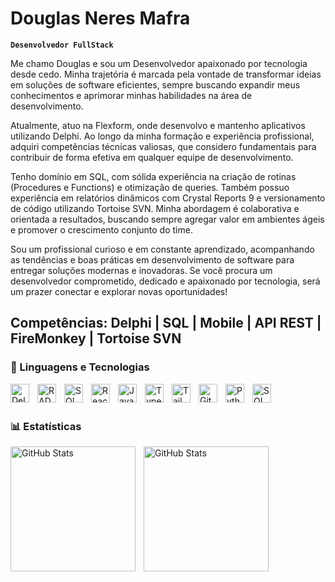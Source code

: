 # Douglas Neres Mafra

**`Desenvolvedor FullStack`**

Me chamo Douglas e sou um Desenvolvedor apaixonado por tecnologia desde cedo. Minha trajetória é marcada pela vontade de transformar ideias em soluções de software eficientes, sempre buscando expandir meus conhecimentos e aprimorar minhas habilidades na área de desenvolvimento.

Atualmente, atuo na Flexform, onde desenvolvo e mantenho aplicativos utilizando Delphi. Ao longo da minha formação e experiência profissional, adquiri competências técnicas valiosas, que considero fundamentais para contribuir de forma efetiva em qualquer equipe de desenvolvimento.

Tenho domínio em SQL, com sólida experiência na criação de rotinas (Procedures e Functions) e otimização de queries. Também possuo experiência em relatórios dinâmicos com Crystal Reports 9 e versionamento de código utilizando Tortoise SVN.
Minha abordagem é colaborativa e orientada a resultados, buscando sempre agregar valor em ambientes ágeis e promover o crescimento conjunto do time.

Sou um profissional curioso e em constante aprendizado, acompanhando as tendências e boas práticas em desenvolvimento de software para entregar soluções modernas e inovadoras.
Se você procura um desenvolvedor comprometido, dedicado e apaixonado por tecnologia, será um prazer conectar e explorar novas oportunidades!

Competências: Delphi | SQL | Mobile | API REST | FireMonkey | Tortoise SVN
---

### 🤖 Linguagens e Tecnologias
<img 
    align="left" 
    alt="Delphi" 
    title="Delphi"
    width="30px" 
    style="padding-right: 10px;" 
    src="https://cdn.jsdelivr.net/gh/devicons/devicon@latest/icons/delphi/delphi-original.svg" 
/>
<img 
    align="left" 
    alt="RAD" 
    title="RAD"
    width="30px" 
    style="padding-right: 10px;" 
    src="https://cdn.jsdelivr.net/gh/devicons/devicon@latest/icons/radstudio/radstudio-original.svg" 
/>
<img 
    align="left" 
    alt="SQL" 
    title="SQÇ"
    width="30px" 
    style="padding-right: 10px;" 
    src="https://cdn.jsdelivr.net/gh/devicons/devicon@latest/icons/sqldeveloper/sqldeveloper-original.svg" 
/>
<img 
    align="left" 
    alt="React"
    title="React" 
    width="30px" 
    style="padding-right: 10px;" 
    src="https://cdn.jsdelivr.net/gh/devicons/devicon@latest/icons/react/react-original.svg" 
/>
<img 
    align="left" 
    alt="JavaScript" 
    title="JavaScript"
    width="30px" 
    style="padding-right: 10px;" 
    src="https://cdn.jsdelivr.net/gh/devicons/devicon@latest/icons/javascript/javascript-original.svg" 
/>
<img 
    align="left" 
    alt="TypeScript"
    title="TypeScript" 
    width="30px" 
    style="padding-right: 10px;" 
    src="https://cdn.jsdelivr.net/gh/devicons/devicon@latest/icons/typescript/typescript-original.svg" 
/>
<img 
    align="left" 
    alt="Tailwind" 
    title="Tailwind"
    width="30px" 
    style="padding-right: 10px;" 
    src="https://cdn.jsdelivr.net/gh/devicons/devicon@latest/icons/tailwindcss/tailwindcss-original.svg" 
/>
<img 
    align="left" 
    alt="Git" 
    title="Git"
    width="30px" 
    style="padding-right: 10px;" 
    src="https://cdn.jsdelivr.net/gh/devicons/devicon@latest/icons/git/git-original.svg" 
/>
<img 
    align="left" 
    alt="Python" 
    title="Python"
    width="30px" 
    style="padding-right: 10px;" 
    src="https://cdn.jsdelivr.net/gh/devicons/devicon@latest/icons/python/python-original.svg" 
/>
<img 
    align="left" 
    alt="SQL" 
    title="SQÇ"
    width="30px" 
    style="padding-right: 10px;" 
    src="https://cdn.jsdelivr.net/gh/devicons/devicon@latest/icons/vitejs/vitejs-original.svg" 
/>
<br/>
<br/>

### 📊 Estatísticas

<p>
  <img 
    align="left" 
    alt="GitHub Stats" 
    height="200" 
    style="padding-right: 10px;" 
    src="https://github-readme-stats.vercel.app/api?username=Doddo2105&show_icons=true&theme=tokyonight&include_all_commits=true&locale=pt-br" 
  />

<img 
      align="left" 
      alt="GitHub Stats" 
      height="200" 
      src="https://github-readme-stats.vercel.app/api/top-langs/?username=Doddo2105&theme=tokyonight&layout=compact&custom_title=Tecnologias&langs_count=9" 
  />

</p>
